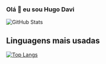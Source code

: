 ### Olá 👋 eu sou Hugo Davi

<!-- Seu Nome -->
![GitHub Stats](https://github-readme-stats.vercel.app/api?username=Hugo-Davi&show_icons=true&count_private=true&theme=dracula)

## Linguagens mais usadas

[![Top Langs](https://github-readme-stats.vercel.app/api/top-langs/?username=Hugo-Davi&layout=compact&langs_count=7&theme=dracula&exclude_lang=html,css,scss)](https://github.com/Hugo-Davi)

<!-- Outras informações sobre você -->


